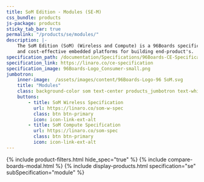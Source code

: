 ```yaml
---
title: SoM Edition - Modules (SE-M)
css_bundle: products
js-package: products
sticky_tab_bar: true
permalink: "/products/se/modules/"
description: |-
    The SoM Edition (SoM) (Wireless and Compute) is a 96Boards specification which encourages the development of reliable
    and cost-effective embedded platforms for building end-product's.
specification_path: /documentation/Specifications/96Boards-CE-Specification.pdf
specification_link: https://linaro.co/ce-specification
specification_image: 96Boards-Logo_Consumer-small.png
jumbotron:
    inner-image:  /assets/images/content/96Boards-Logo-96 SoM.svg
    title: "Modules"
    class: background-color som text-center products_jumbotron text-white
    buttons:
        - title: SoM Wireless Specification
          url: https://linaro.co/som-w-spec
          class: btn btn-primary
          icon: icon-link-ext-alt
        - title: SoM Compute Specification
          url: https://linaro.co/som-spec
          class: btn btn-primary
          icon: icon-link-ext-alt
---
```

{% include product-filters.html hide_spec="true" %}
{% include compare-boards-modal.html %}
{% include display-products.html specification="se" subSpecification="module" %}
